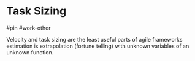 # Task Sizing
#pin #work-other 

Velocity and task sizing are the least useful parts of agile frameworks
estimation is extrapolation (fortune telling) with unknown variables of an unknown function.